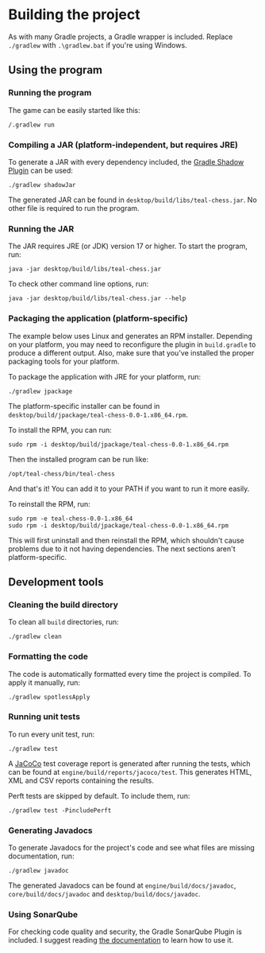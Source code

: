 # Building the project

As with many Gradle projects, a Gradle wrapper is included. Replace `./gradlew`
with `.\gradlew.bat` if you're using Windows.

## Using the program

### Running the program

The game can be easily started like this:

```shell
/.gradlew run
```

### Compiling a JAR (platform-independent, but requires JRE)

To generate a JAR with every dependency included, the
[Gradle Shadow Plugin](https://imperceptiblethoughts.com/shadow/) can be used:

```shell
./gradlew shadowJar
```

The generated JAR can be found in `desktop/build/libs/teal-chess.jar`. No other
file is required to run the program.

### Running the JAR

The JAR requires JRE (or JDK) version 17 or higher. To start the program, run:

```shell
java -jar desktop/build/libs/teal-chess.jar
```

To check other command line options, run:

```shell
java -jar desktop/build/libs/teal-chess.jar --help
```

### Packaging the application (platform-specific)

The example below uses Linux and generates an RPM installer. Depending on your
platform, you may need to reconfigure the plugin in `build.gradle` to produce a
different output. Also, make sure that you've installed the proper packaging
tools for your platform.

To package the application with JRE for your platform, run:

```shell
./gradlew jpackage
```

The platform-specific installer can be found in
`desktop/build/jpackage/teal-chess-0.0-1.x86_64.rpm`.

To install the RPM, you can run:

```shell
sudo rpm -i desktop/build/jpackage/teal-chess-0.0-1.x86_64.rpm
```

Then the installed program can be run like:

```shell
/opt/teal-chess/bin/teal-chess
```

And that's it! You can add it to your PATH if you want to run it more easily.

To reinstall the RPM, run:

```shell
sudo rpm -e teal-chess-0.0-1.x86_64
sudo rpm -i desktop/build/jpackage/teal-chess-0.0-1.x86_64.rpm
```

This will first uninstall and then reinstall the RPM, which shouldn't cause
problems due to it not having dependencies. The next sections aren't
platform-specific.

## Development tools

### Cleaning the build directory

To clean all `build` directories, run:

```shell
./gradlew clean
```

### Formatting the code

The code is automatically formatted every time the project is compiled. To apply
it manually, run:

```shell
./gradlew spotlessApply
```

### Running unit tests

To run every unit test, run:

```shell
./gradlew test
```

A [JaCoCo](https://www.jacoco.org/jacoco/) test coverage report is generated
after running the tests, which can be found at
`engine/build/reports/jacoco/test`. This generates HTML, XML and CSV reports
containing the results.

Perft tests are skipped by default.
To include them, run:

```shell
./gradlew test -PincludePerft
```

### Generating Javadocs

To generate Javadocs for the project's code and see what files are missing
documentation, run:

```shell
./gradlew javadoc
```

The generated Javadocs can be found at `engine/build/docs/javadoc`,
`core/build/docs/javadoc` and `desktop/build/docs/javadoc`.

### Using SonarQube

For checking code quality and security, the Gradle SonarQube Plugin is included.
I suggest reading
[the documentation](https://docs.sonarqube.org/latest/analysis/scan/sonarscanner-for-gradle/)
to learn how to use it.
